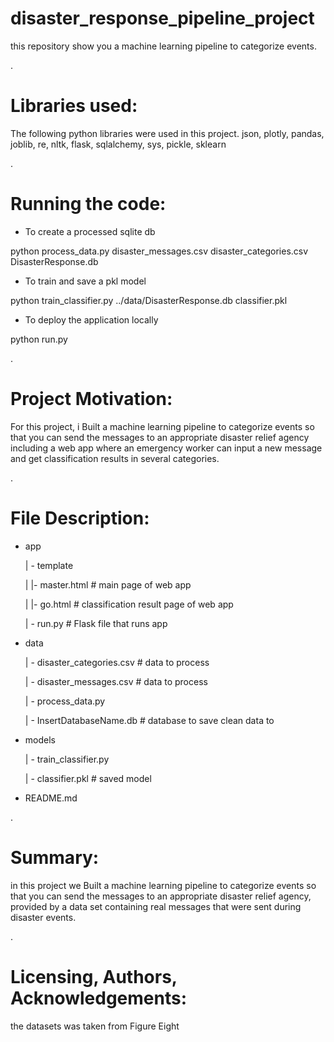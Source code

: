 # disaster_response_pipeline_project

this repository show you a machine learning pipeline to categorize events.

.

# Libraries used:

The following python libraries were used in this project.
json, plotly, pandas, joblib, re, nltk, flask, sqlalchemy, sys, pickle, sklearn

.

# Running the code:

- To create a processed sqlite db

python process_data.py disaster_messages.csv disaster_categories.csv DisasterResponse.db

- To train and save a pkl model

python train_classifier.py ../data/DisasterResponse.db classifier.pkl

- To deploy the application locally

python run.py



.


# Project Motivation:

For this project, i Built a machine learning pipeline to categorize  events so that you can send the messages to an appropriate disaster relief agency including a web app where an emergency worker can input a new message and get classification results in several categories.

.

# File Description:


- app

     | - template

     |    |- master.html # main page of web app

     |    |- go.html # classification result page of web app

     | - run.py # Flask file that runs app 

- data

     | - disaster_categories.csv # data to process

     | - disaster_messages.csv # data to process

     | - process_data.py

     | - InsertDatabaseName.db # database to save clean data to

- models

     | - train_classifier.py

     | - classifier.pkl # saved model


- README.md


.

# Summary:

in this project we Built a machine learning pipeline to categorize  events so that you can send the messages to an appropriate disaster relief agency, provided by a data set containing real messages that were sent during disaster events.

.
# Licensing, Authors, Acknowledgements:

the datasets was taken from Figure Eight 

